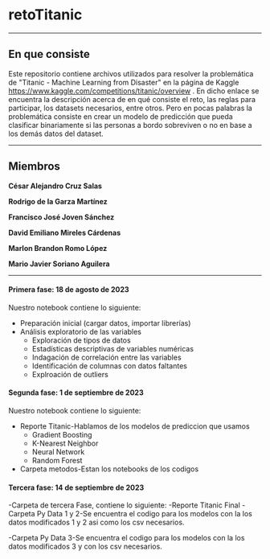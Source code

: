 # retoTitanic

---

## En que consiste
Este repositorio contiene archivos utilizados para resolver la problemática de "Titanic - Machine Learning from Disaster" en la página de Kaggle https://www.kaggle.com/competitions/titanic/overview .
En dicho enlace se encuentra la descripción acerca de en qué consiste el reto, las reglas para participar, los datasets necesarios, entre otros.
Pero en pocas palabras la problemática consiste en crear un modelo de predicción que pueda clasificar binariamente si las personas a bordo sobreviven o no en base a los demás datos del dataset.

---

## Miembros

**César Alejandro Cruz Salas**

**Rodrigo de la Garza Martínez**

**Francisco José Joven Sánchez**

**David Emiliano Mireles Cárdenas**

**Marlon Brandon Romo López**

**Mario Javier Soriano Aguilera**

---

#### **Primera fase**: 18 de agosto de 2023
Nuestro notebook contiene lo siguiente:
* Preparación inicial (cargar datos, importar librerías)
* Análisis exploratorio de las variables
    * Exploración de tipos de datos
    * Estadísticas descriptivas de variables numéricas
    * Indagación de correlación entre las variables
    * Identificación de columnas con datos faltantes
    * Explroación de outliers
#### **Segunda fase**: 1 de septiembre de 2023
Nuestro notebook contiene lo siguiente:
* Reporte Titanic-Hablamos de los modelos de prediccion que usamos
    * Gradient Boosting
    * K-Nearest Neighbor
    * Neural Network
    * Random Forest
* Carpeta metodos-Estan los notebooks de los codigos

#### **Tercera fase**: 14 de septiembre de 2023
-Carpeta de tercera Fase, contiene lo siguiente:
   -Reporte Titanic Final
   -Carpeta Py Data 1 y 2-Se encuentra el codigo para los modelos
    con la los datos modificados 1 y 2 asi como los csv necesarios.
   
   -Carpeta Py Data 3-Se encuentra el codigo para los modelos
     con la los datos modificados 3 y con los csv necesarios.

